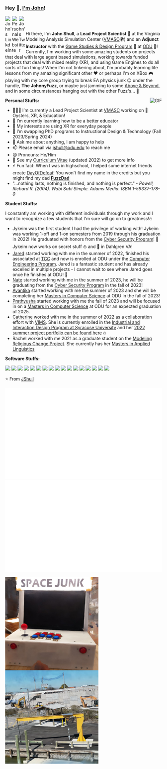 ### Hey 👋, [I'm John](https://youtu.be/rY-Vs6r7Q8E)!

<a href="https://www.linkedin.com/in/xr-johnshull/">
  <img align="left" alt="John's LinkdeIn" width="22px" src="https://cdn.jsdelivr.net/npm/simple-icons@v3/icons/linkedin.svg" />
</a>
<a href="https://fuzzphyte.com">
  <img align="left" alt="Personal Website" width="22px" src="https://cdn.jsdelivr.net/npm/simple-icons@7.7.0/icons/html5.svg" />
</a>
<a href="https://twitter.com/TheJohnnyFuzz">
  <img align="left" alt="John's Twitter" width="22px" src="https://cdn.jsdelivr.net/npm/simple-icons@7.7.0/icons/twitter.svg" />
</a>

<br />
<br />

Hi there, I'm **John Shull**, a **Lead Project Scientist** :rocket: at the Virginia Modeling Analysis Simulation Center ([VMASC](https://vmasc.org/)🌍) and an **Adjunct Instructor** with the [Game Studies & Design Program](https://www.odu.edu/academics/programs/undergraduate/game-studies-design) :space_invader: at [ODU](https://www.odu.edu) 🚀!  Currently, I'm working with some amazing students on projects that deal with large agent based simulations, working towards funded projects that deal with mixed reality (XR), and using Game Engines to do all sorts of fun things! When I'm not tinkering about, I'm probably learning life lessons from my amazing significant other :heart: or perhaps I'm on XBox :video_game: playing with my core group trying to break EA physics junk 😉 under the handle, **The JohnnyFuzz**, or maybe just jamming to some [Above & Beyond](https://music.apple.com/us/artist/above-beyond/20318188), and in some circumstances hanging out with the other Fuzz's... :eyes:

  <img align="right" alt="GIF" src="https://media.giphy.com/media/szAb0eLo0zWBpFdgpz/giphy.gif" />

**Personal Stuffs:**

- 👨🏽‍💻 I’m currently a Lead Project Scientist at [VMASC](https://www.vmasc.org/) working on :shell:Oysters, XR, & Education!
- 🌱 I’m currently learning how to be a better educator
- 🤔 My interests are using XR for everyday people
- 💼 I’m swapping PhD programs to Instructional Design & Technology (Fall 2023/Spring 2024)
- 💬 Ask me about anything, I am happy to help
- 📫 Please email via jshull@odu.edu to reach me
- 😄 Pronouns: He/Him
- 📝 See my [Curriculum Vitae](https://github.com/JShull/JShull/blob/main/JShull_CV.pdf) (updated 2022) to get more info
- ⚡ Fun fact: When I was in highschool, I helped some internet friends create [DayOfDefeat](https://www.dayofdefeat.com/)! You won't find my name in the credits but you might find my dad **[FuzzDad](https://dayofdefeat.fandom.com/wiki/Glider)**
- "...nothing lasts, nothing is finished, and nothing is perfect." - *Powell, Richard R. (2004). Wabi Sabi Simple. Adams Media. ISBN 1-59337-178-0*

**Student Stuffs:**

I constantly am working with different individuals through my work and I want to recognize a few students that I'm sure will go on to greatness!:fire:
- Jykeim was the first student I had the privilege of working with! Jykeim was working 1-off and 1-on semesters from 2019 through his graduation in 2022! He graduated with honors from the [Cyber Security Program](https://www.odu.edu/academics/programs/undergraduate/cybersecurity)! :partying_face: Jykeim now works on secret stuff :boat: and :gun: in Dahlgren VA!
- [Jared](https://github.com/BaconStrps) started working with me in the summer of 2022, finished his associated at [TCC](https://www.tcc.edu/programs/transfer/old-dominion-university/) and now is enrolled at ODU under the [Computer Engineering Program](https://www.odu.edu/academics/programs/undergraduate/computer-engineering). Jared is a fantastic student and has already excelled in multiple projects - I cannot wait to see where Jared goes once he finishes at ODU! 🎉 
- [Nate](https://github.com/nhallen272) started working with me in the summer of 2023, he will be graduating from the [Cyber Security Program](https://www.odu.edu/academics/programs/undergraduate/cybersecurity) in the fall of 2023!
- [Avantika](https://github.com/AvantikaMittapally53) started working with me the summer of 2023 and she will be completing her [Masters in Computer Science](https://www.odu.edu/academics/programs/masters/computer-science) at ODU in the fall of 2023!
- [Prathyusha](https://github.com/PrathyushaKeerthi) started working with me the fall of 2023 and will be focused in on a [Masters in Computer Science](https://www.odu.edu/academics/programs/masters/computer-science) at ODU for an expected graduation of 2025.
- [Catherine](https://github.com/catowens) worked with me in the summer of 2022 as a collaboration effort with [VIMS](https://www.vims.edu/). She is currently enrolled in the [Industrial and Interaction Design Program at Syracuse University](https://vpa.syr.edu/academics/design/programs/industrial-interaction-design-bid/) and her [2022 summer project portfolio can be found here](https://catowensdesign.myportfolio.com/vims-x-odu-vmasc-internship) :fire:
- Rachel worked with me 2021 as a graduate student on the [Modeling Religious Change Project](https://mindandculture.org/projects/modeling-social-systems/modeling-religious-change/). She currently has her [Masters in Applied Linguistics](https://www.odu.edu/academics/programs/masters/applied-linguistics) 

**Software Stuffs:**  

<code><img height="32" src="https://cdn.jsdelivr.net/npm/simple-icons@7.7.0/icons/csharp.svg"></code>
<code><img height="32" src="https://cdn.jsdelivr.net/npm/simple-icons@7.7.0/icons/arduino.svg"></code>
<code><img height="32" src="https://cdn.jsdelivr.net/npm/simple-icons@7.7.0/icons/python.svg"></code>
<code><img height="32" src="https://cdn.jsdelivr.net/npm/simple-icons@7.7.0/icons/meta.svg"></code>
<code><img height="32" src="https://cdn.jsdelivr.net/npm/simple-icons@7.7.0/icons/markdown.svg"></code>
<code><img height="32" src="https://cdn.jsdelivr.net/npm/simple-icons@7.7.0/icons/unity.svg"></code>
<code><img height="32" src="https://cdn.jsdelivr.net/npm/simple-icons@7.7.0/icons/git.svg"></code>
<code><img height="32" src="https://cdn.jsdelivr.net/npm/simple-icons@7.7.0/icons/azuredevops.svg"></code>
<code><img height="32" src="https://cdn.jsdelivr.net/npm/simple-icons@7.7.0/icons/amazondynamodb.svg"></code>
<code><img height="32" src="https://cdn.jsdelivr.net/npm/simple-icons@7.7.0/icons/linux.svg"></code>
<code><img height="32" src="https://cdn.jsdelivr.net/npm/simple-icons@7.7.0/icons/ios.svg"></code>
<code><img height="32" src="https://cdn.jsdelivr.net/npm/simple-icons@7.7.0/icons/microsoft.svg"></code>
<code><img height="32" src="https://cdn.jsdelivr.net/npm/simple-icons@7.7.0/icons/autodesk.svg"></code>
<code><img height="32" src="https://cdn.jsdelivr.net/npm/simple-icons@7.7.0/icons/adobeillustrator.svg"></code>
<code><img height="32" src="https://cdn.jsdelivr.net/npm/simple-icons@7.7.0/icons/visualstudiocode.svg"></code>
<code><img height="32" src="https://cdn.jsdelivr.net/npm/simple-icons@7.7.0/icons/apachekafka.svg"></code>
<code><img height="32" src="https://cdn.jsdelivr.net/npm/simple-icons@7.7.0/icons/steam.svg"></code>

⭐️ From [JShull](https://github.com/JShull)

![John's GitHub Stats](https://github.com/JShull/github-stats/blob/master/generated/overview.svg#gh-dark-mode-only)
![John's GitHub Language](https://github.com/JShull/github-stats/blob/master/generated/languages.svg#gh-dark-mode-only)

<a href="https://lumalabs.ai/embed/835864e9-1dab-4436-a53f-f3e4b50d65a3?mode=slf&background=%230091ff&color=%23FFFFFF&showTitle=true&loadBg=true&logoPosition=bottom-left&infoPosition=bottom-right&cinematicVideo=undefined&showMenu=false"><img align="left" alt="Custom Arcade Cabinet Built around a Laptop" height="300px" src="https://github.com/JShull/JShull/blob/main/SpaceJunk.JPG"/></a>
<a href="https://lumalabs.ai/embed/3704305b-d146-4701-b25d-c0f3933336e8?mode=sparkles&background=%231abaff&color=%23000000&showTitle=true&loadBg=true&logoPosition=bottom-left&infoPosition=bottom-right&cinematicVideo=undefined&showMenu=false"><img align="left" alt="OERI Willoughby Spit Boat Ramp Research Location" height="300px" src="https://github.com/JShull/JShull/blob/main/GitHubLuma_Willoughby.PNG"/></a>

<br />
<br />

